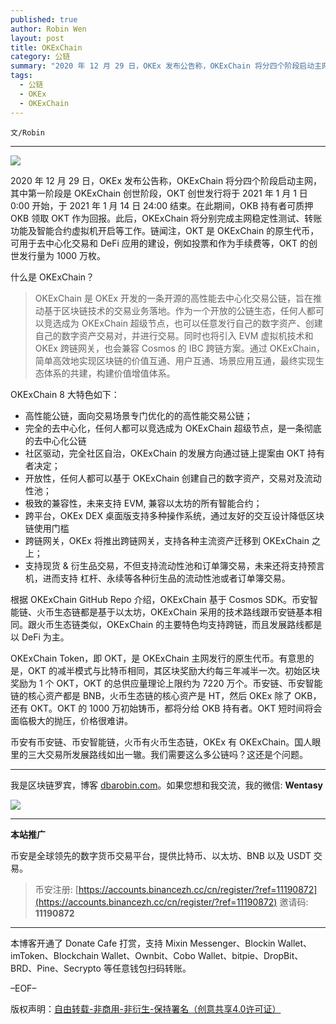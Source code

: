 ```yaml
---
published: true
author: Robin Wen
layout: post
title: OKExChain
category: 公链
summary: "2020 年 12 月 29 日，OKEx 发布公告称，OKExChain 将分四个阶段启动主网，其中第一阶段是 OKExChain 创世阶段，OKT 创世发行将于 2021 年 1 月 1 日 0:00 开始，于 2021 年 1 月 14 日 24:00 结束。在此期间，OKB 持有者可质押 OKB 领取 OKT 作为回报。此后，OKExChain 将分别完成主网稳定性测试、转账功能及智能合约虚拟机开启等工作。链闻注，OKT 是 OKExChain 的原生代币，可用于去中心化交易和 DeFi 应用的建设，例如投票和作为手续费等，OKT 的创世发行量为 1000 万枚。币安有币安链、币安智能链，火币有火币生态链，OKEx 有 OKExChain。国人眼里的三大交易所发展路线如出一辙。我们需要这么多公链吗？这还是个问题。"
tags:
  - 公链
  - OKEx
  - OKExChain
---
```


`文/Robin`

***

![](https://cdn.dbarobin.com/kbwt9o5.png)

2020 年 12 月 29 日，OKEx 发布公告称，OKExChain 将分四个阶段启动主网，其中第一阶段是 OKExChain 创世阶段，OKT 创世发行将于 2021 年 1 月 1 日 0:00 开始，于 2021 年 1 月 14 日 24:00 结束。在此期间，OKB 持有者可质押 OKB 领取 OKT 作为回报。此后，OKExChain 将分别完成主网稳定性测试、转账功能及智能合约虚拟机开启等工作。链闻注，OKT 是 OKExChain 的原生代币，可用于去中心化交易和 DeFi 应用的建设，例如投票和作为手续费等，OKT 的创世发行量为 1000 万枚。

什么是 OKExChain？

> OKExChain 是 OKEx 开发的一条开源的高性能去中心化交易公链，旨在推动基于区块链技术的交易业务落地。作为一个开放的公链生态，任何人都可以竞选成为 OKExChain 超级节点，也可以任意发行自己的数字资产、创建自己的数字资产交易对，并进行交易。同时也将引入 EVM 虚拟机技术和 OKEx 跨链网关，也会兼容 Cosmos 的 IBC 跨链方案。通过 OKExChain，简单高效地实现区块链的价值互通、用户互通、场景应用互通，最终实现生态体系的共建，构建价值增值体系。

OKExChain 8 大特色如下：

* 高性能公链，面向交易场景专门优化的的高性能交易公链；
* 完全的去中心化，任何人都可以竞选成为 OKExChain 超级节点，是一条彻底的去中心化公链
* 社区驱动，完全社区自治，OKExChain 的发展方向通过链上提案由 OKT 持有者决定；
* 开放性，任何人都可以基于 OKExChain 创建自己的数字资产，交易对及流动性池；
* 极致的兼容性，未来支持 EVM, 兼容以太坊的所有智能合约；
* 跨平台，OKEx DEX 桌面版支持多种操作系统，通过友好的交互设计降低区块链使用门槛
* 跨链网关，OKEx 将推出跨链网关，支持各种主流资产迁移到 OKExChain 之上；
* 支持现货 & 衍生品交易，不但支持流动性池和订单簿交易，未来还将支持预言机，进而支持 杠杆、永续等各种衍生品的流动性池或者订单簿交易。

根据 OKExChain GitHub Repo 介绍，OKExChain 基于 Cosmos SDK。币安智能链、火币生态链都是基于以太坊，OKExChain 采用的技术路线跟币安链基本相同。跟火币生态链类似，OKExChain 的主要特色均支持跨链，而且发展路线都是以 DeFi 为主。

OKExChain Token，即 OKT，是 OKExChain 主网发行的原生代币。有意思的是，OKT 的减半模式与比特币相同，其区块奖励大约每三年减半一次。初始区块奖励为 1 个 OKT，OKT 的总供应量理论上限约为 7220 万个。币安链、币安智能链的核心资产都是 BNB，火币生态链的核心资产是 HT，然后 OKEx 除了 OKB，还有 OKT。OKT 的 1000 万初始铸币，都将分给 OKB 持有者。OKT 短时间将会面临极大的抛压，价格很难讲。

币安有币安链、币安智能链，火币有火币生态链，OKEx 有 OKExChain。国人眼里的三大交易所发展路线如出一辙。我们需要这么多公链吗？这还是个问题。

***

我是区块链罗宾，博客 [dbarobin.com](https://dbarobin.com/)。如果您想和我交流，我的微信: **Wentasy**

![](https://cdn.dbarobin.com/v4yywe2.png)

***

**本站推广**

币安是全球领先的数字货币交易平台，提供比特币、以太坊、BNB 以及 USDT 交易。

> 币安注册: [https://accounts.binancezh.cc/cn/register/?ref=11190872](https://accounts.binancezh.cc/cn/register/?ref=11190872)
> 邀请码: **11190872**

***

本博客开通了 Donate Cafe 打赏，支持 Mixin Messenger、Blockin Wallet、imToken、Blockchain Wallet、Ownbit、Cobo Wallet、bitpie、DropBit、BRD、Pine、Secrypto 等任意钱包扫码转账。

<center>
    <div class="--donate-button"
         data-button-id="f8b9df0d-af9a-460d-8258-d3f435445075"
    ></div>
</center>

–EOF–

版权声明：[自由转载-非商用-非衍生-保持署名（创意共享4.0许可证）](http://creativecommons.org/licenses/by-nc-nd/4.0/deed.zh)
